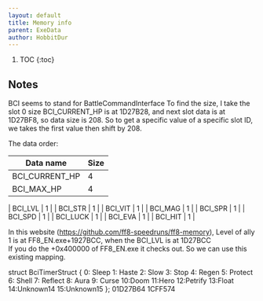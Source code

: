 ```yaml
---
layout: default
title: Memory info
parent: ExeData
author: HobbitDur
---
```


1. TOC
{:toc}

## Notes

BCI seems to stand for BattleCommandInterface
To find the size, I take the slot 0 size
BCI_CURRENT_HP is at 1D27B28, and next slot data is at 1D27BF8, so data size is 208.
So to get a specific value of a specific slot ID, we takes the first value then shift by 208.

The data order:

| Data name      | Size |
|----------------|------|
| BCI_CURRENT_HP | 4    |
| BCI_MAX_HP     | 4    |

| BCI_LVL     | 1    |
| BCI_STR     | 1    |
| BCI_VIT     | 1    |
| BCI_MAG     | 1    |
| BCI_SPR     | 1    |
| BCI_SPD     | 1    |
| BCI_LUCK     | 1    |
| BCI_EVA     | 1    |
| BCI_HIT     | 1    |

In this website (https://github.com/ff8-speedruns/ff8-memory), Level of ally 1 is at FF8_EN.exe+1927BCC, when the BCI_LVL is at 1D27BCC  
If you do the +0x400000 of FF8_EN.exe it checks out. So we can use this existing mapping.


struct BciTimerStruct
{
  0: Sleep
  1: Haste
  2: Slow
  3: Stop
  4: Regen
  5: Protect
  6: Shell
  7: Reflect
  8: Aura
  9: Curse
  10:Doom
  11:Hero
  12:Petrify
  13:Float
  14:Unknown14
  15:Unknown15
};
01D27B64
1CFF574


